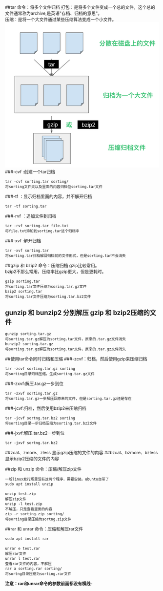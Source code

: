 ##tar 命令：将多个文件归档
打包：是将多个文件变成一个总的文件，这个总的文件通常称为archive,是英语"存档、归档的意思"。  
压缩：是将一个大文件通过某些压缩算法变成一个小文件。
![avatar](img\tar.png)  
###-cvf :创建一个tar归档
	
	tar -cvf sorting.tar sorting/ 
	将sorting文件夹以及里面的内容归档位sorting.tar文件
###-tf ：显示归档里面的内容，并不解开归档

	tar -tf sorting.tar
###-rvf ：追加文件到归档

	tar -rvf sorting.tar file.txt
	将file.txt添加到sorting.tar这个归档中
###-xvf :解开归档

	tar -xvf sorting.tar
	将sorting.tar归档解回归档前的文件形式，但是sorting.tar不会消失
##gzip 和 bzip2 命令：压缩归档
gzip比较常用。   
bzip2不那么常用，压缩率比gzip更大，但是更耗时。

	gzip sorting.tar 
	将sorting.tar文件压缩为soring.tar.gz文件
	bzip2 sorting.tar
	将sorting.tar文件压缩为sorting.tar.bz2文件
## gunzip 和 bunzip2 分别解压 gzip 和 bzip2压缩的文件

	gunzip sorting.tar.gz 
	将sorting.tar.gz解压为sorting.tar文件，原来的.tar.gz文件消失
	bunzip2 sorting.tar.gz
	将sorting.tar.gz解压为sorting.tar文件，原来的.tar.gz文件消失


##使用tar命令同时归档和压缩
###-zcvf：归档，然后使用gzip来压缩归档
	
	tar -zcvf sorting.tar.gz sorting
	将sorting目录归档压缩，生成sorting.tar.gz文件
###-zxvf:解压.tar.gz一步到位

	tar -zxvf sorting.tar.gz
	将sorting.tar.gz一步解压回原来的文件，但是sorting.tar.gz还是存在
###-jcvf:归档，然后使用bzip2来压缩归档
	
	tar -jcvf sortng.tar.bz2 sorting
	将sorting目录一步归档压缩为sorting.tar.bz2文件
###-jxvf:解压.tar.bz2一步到位

	tar -jxvf sortng.tar.bz2
##zcat、zmore、zless
显示gzip压缩的文件的内容
##bzcat、bzmore、bzless
显示bzip2压缩的文件的内容

##zip 和 unzip 命令：压缩/解压zip文件

 	一般linux发行版里没有这两个程序，需要安装。ubuntu自带了
	sudo apt install unzip

	unzip test.zip
	解压zip文件
	unzip -l test.zip
	不解压，只是查看里面的内容
	zip -r sorting.zip sorting/
	将sorting目录压缩为sortng.zip文件
##rar 和 unrar 命令：压缩和解压rar文件

	sudo apt install rar
	
	unrar e test.rar 
	解压rar文件
	unrar l test.rar  
	查看rar文件的内容，不解压
	rar a sorting.rar sorting/
	将sortng目录压缩为sorting.rar文件
**注意：rar和unrar命令的参数前面都没有横线-**
